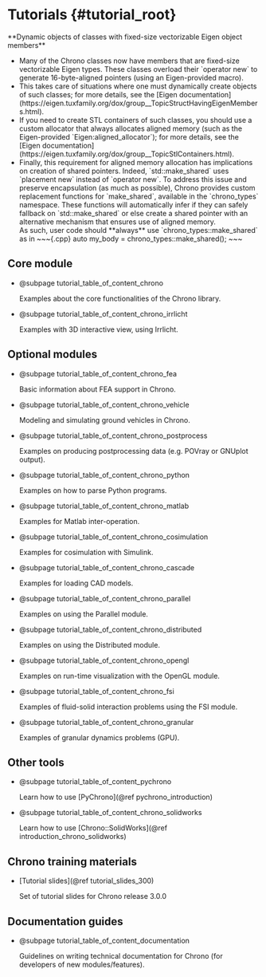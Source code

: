 Tutorials {#tutorial_root}
==========================

<div class="ce-info">
**Dynamic objects of classes with fixed-size vectorizable Eigen object members**<br>
<ul>
<li>Many of the Chrono classes now have members that are fixed-size vectorizable Eigen types. These classes overload their `operator new` to generate 16-byte-aligned pointers (using an Eigen-provided macro).</li>
<li>This takes care of situations where one must dynamically create objects of such classes; for more details, see the [Eigen documentation](https://eigen.tuxfamily.org/dox/group__TopicStructHavingEigenMembers.html).</li>
<li>If you need to create STL containers of such classes, you should use a custom allocator that always allocates aligned memory (such as the Eigen-provided `Eigen:aligned_allocator`); for more details, see the [Eigen documentation](https://eigen.tuxfamily.org/dox/group__TopicStlContainers.html).</li>
<li>Finally, this requirement for aligned memory allocation has implications on creation of shared pointers.  Indeed, `std::make_shared` uses `placement new` instead of `operator new`.  To address this issue and preserve encapsulation (as much as possible), Chrono provides custom replacement functions for `make_shared`, available in the `chrono_types` namespace. These functions will automatically infer if they can safely fallback on `std::make_shared` or else create a shared pointer with an alternative mechanism that ensures use of aligned memory. <br>
As such, user code should **always** use `chrono_types::make_shared` as in
~~~{.cpp}
auto my_body = chrono_types::make_shared<ChBody>();
~~~ 
</li>
</ul>
</div>

## Core module 

-   @subpage tutorial_table_of_content_chrono

    Examples about the core functionalities of the Chrono library.

-   @subpage tutorial_table_of_content_chrono_irrlicht

    Examples with 3D interactive view, using Irrlicht.


## Optional modules

-   @subpage tutorial_table_of_content_chrono_fea

    Basic information about FEA support in Chrono.

-   @subpage tutorial_table_of_content_chrono_vehicle
 
    Modeling and simulating ground vehicles in Chrono.

-   @subpage tutorial_table_of_content_chrono_postprocess

    Examples on producing postprocessing data (e.g. POVray or GNUplot output).

-   @subpage tutorial_table_of_content_chrono_python

    Examples on how to parse Python programs.

-   @subpage tutorial_table_of_content_chrono_matlab

    Examples for Matlab inter-operation.

-   @subpage tutorial_table_of_content_chrono_cosimulation

    Examples for cosimulation with Simulink.

-   @subpage tutorial_table_of_content_chrono_cascade

    Examples for loading CAD models.

-   @subpage tutorial_table_of_content_chrono_parallel

    Examples on using the Parallel module.

-   @subpage tutorial_table_of_content_chrono_distributed

    Examples on using the Distributed module.

-   @subpage tutorial_table_of_content_chrono_opengl

    Examples on run-time visualization with the OpenGL module.

-   @subpage tutorial_table_of_content_chrono_fsi

    Examples of fluid-solid interaction problems using the FSI module.

-   @subpage tutorial_table_of_content_chrono_granular

    Examples of granular dynamics problems (GPU).


## Other tools


-   @subpage tutorial_table_of_content_pychrono
 
    Learn how to use [PyChrono](@ref pychrono_introduction)

-   @subpage tutorial_table_of_content_chrono_solidworks

    Learn how to use [Chrono::SolidWorks](@ref introduction_chrono_solidworks)


## Chrono training materials

-   [Tutorial slides](@ref tutorial_slides_300)

    Set of tutorial slides for Chrono release 3.0.0


## Documentation guides

-    @subpage tutorial_table_of_content_documentation

     Guidelines on writing technical documentation for Chrono (for developers of new modules/features).

